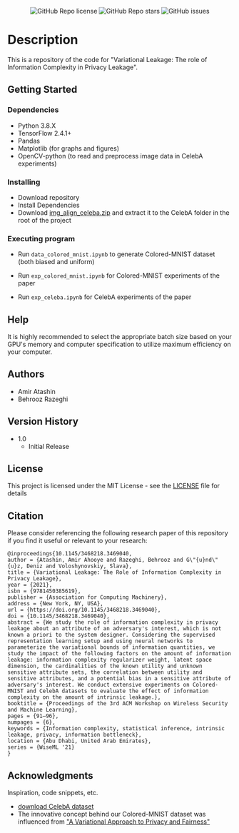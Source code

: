 <p align="center">
    <img alt="GitHub Repo license" src="https://img.shields.io/github/license/BehroozRazeghi/Variational-Leakage?logo=license&style=flat-square">
    <img alt="GitHub Repo stars" src="https://img.shields.io/github/stars/BehroozRazeghi/Variational-Leakage?logo=stars&style=flat-square">
    <img alt="GitHub issues" src="https://img.shields.io/github/issues-raw/BehroozRazeghi/Variational-Leakage?logo=open_issues&style=flat-square">
</p>

# Description

This is a repository of the code for "Variational Leakage: The role of Information Complexity in Privacy Leakage".

## Getting Started

### Dependencies

* Python 3.8.X
* TensorFlow 2.4.1+
* Pandas
* Matplotlib (for graphs and figures)
* OpenCV-python (to read and preprocess image data in CelebA experiments)

### Installing

* Download repository
* Install Dependencies
* Download [img_align_celeba.zip](https://drive.google.com/drive/folders/0B7EVK8r0v71pTUZsaXdaSnZBZzg) and extract it to the CelebA folder in the root of the project

### Executing program

* Run `data_colored_mnist.ipynb` to generate Colored-MNIST dataset (both biased and uniform)
* Run `exp_colored_mnist.ipynb` for Colored-MNIST experiments of the paper

* Run `exp_celeba.ipynb` for CelebA experiments of the paper

## Help

It is highly recommended to select the appropriate batch size based on your GPU's memory and computer specification to utilize maximum efficiency on your computer. 

## Authors

* Amir Atashin
* Behrooz Razeghi

## Version History

* 1.0
    * Initial Release

## License

This project is licensed under the MIT License - see the [LICENSE](./LICENSE) file for details

## Citation

Please consider referencing the following research paper of this repository if you find it useful or relevant to your research:
```
@inproceedings{10.1145/3468218.3469040,
author = {Atashin, Amir Ahooye and Razeghi, Behrooz and G\"{u}nd\"{u}z, Deniz and Voloshynovskiy, Slava},
title = {Variational Leakage: The Role of Information Complexity in Privacy Leakage},
year = {2021},
isbn = {9781450385619},
publisher = {Association for Computing Machinery},
address = {New York, NY, USA},
url = {https://doi.org/10.1145/3468218.3469040},
doi = {10.1145/3468218.3469040},
abstract = {We study the role of information complexity in privacy leakage about an attribute of an adversary's interest, which is not known a priori to the system designer. Considering the supervised representation learning setup and using neural networks to parameterize the variational bounds of information quantities, we study the impact of the following factors on the amount of information leakage: information complexity regularizer weight, latent space dimension, the cardinalities of the known utility and unknown sensitive attribute sets, the correlation between utility and sensitive attributes, and a potential bias in a sensitive attribute of adversary's interest. We conduct extensive experiments on Colored-MNIST and CelebA datasets to evaluate the effect of information complexity on the amount of intrinsic leakage.},
booktitle = {Proceedings of the 3rd ACM Workshop on Wireless Security and Machine Learning},
pages = {91–96},
numpages = {6},
keywords = {Information complexity, statistical inference, intrinsic leakage, privacy, information bottleneck},
location = {Abu Dhabi, United Arab Emirates},
series = {WiseML '21}
}
```
## Acknowledgments

Inspiration, code snippets, etc.
* [download CelebA dataset](http://mmlab.ie.cuhk.edu.hk/projects/CelebA.html)
* The innovative concept behind our Colored-MNIST dataset was influenced from ["A Variational Approach to Privacy and Fairness"](https://arxiv.org/abs/2006.06332)
